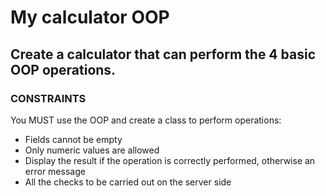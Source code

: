 # My calculator OOP
## Create a calculator that can perform the 4 basic OOP operations.

### CONSTRAINTS
You MUST use the OOP and create a class to perform operations:
- Fields cannot be empty
- Only numeric values are allowed
- Display the result if the operation is correctly performed, otherwise an error message
- All the checks to be carried out on the server side

